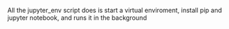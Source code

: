 All the jupyter_env  script does is start a virtual enviroment, install pip and jupyter notebook, and runs it in the background
